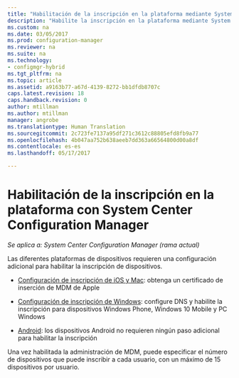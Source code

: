 ```yaml
---
title: "Habilitación de la inscripción en la plataforma mediante System Center Configuration Manager | Microsoft Docs"
description: "Habilite la inscripción en la plataforma mediante System Center Configuration Manager."
ms.custom: na
ms.date: 03/05/2017
ms.prod: configuration-manager
ms.reviewer: na
ms.suite: na
ms.technology:
- configmgr-hybrid
ms.tgt_pltfrm: na
ms.topic: article
ms.assetid: a9163b77-a67d-4139-8272-bb1dfdb8707c
caps.latest.revision: 18
caps.handback.revision: 0
author: mtillman
ms.author: mtillman
manager: angrobe
ms.translationtype: Human Translation
ms.sourcegitcommit: 2c723fe7137a95df271c3612c88805efd8fb9a77
ms.openlocfilehash: 4b047aa752b638aeeb7dd363a66564800d00a8df
ms.contentlocale: es-es
ms.lasthandoff: 05/17/2017

---
```

# <a name="enable-platform-enrollment-with-system-center-configuration-manager-and-microsoft-intune"></a>Habilitación de la inscripción en la plataforma con System Center Configuration Manager

*Se aplica a: System Center Configuration Manager (rama actual)*

Las diferentes plataformas de dispositivos requieren una configuración adicional para habilitar la inscripción de dispositivos.
  - [Configuración de inscripción de iOS y Mac](enroll-hybrid-ios-mac.md): obtenga un certificado de inserción de MDM de Apple

  - [Configuración de inscripción de Windows](enroll-hybrid-windows.md): configure DNS y habilite la inscripción para dispositivos Windows Phone, Windows 10 Mobile y PC Windows

  - [Android](enroll-hybrid-android.md): los dispositivos Android no requieren ningún paso adicional para habilitar la inscripción

Una vez habilitada la administración de MDM, puede especificar el número de dispositivos que puede inscribir a cada usuario, con un máximo de 15 dispositivos por usuario.

